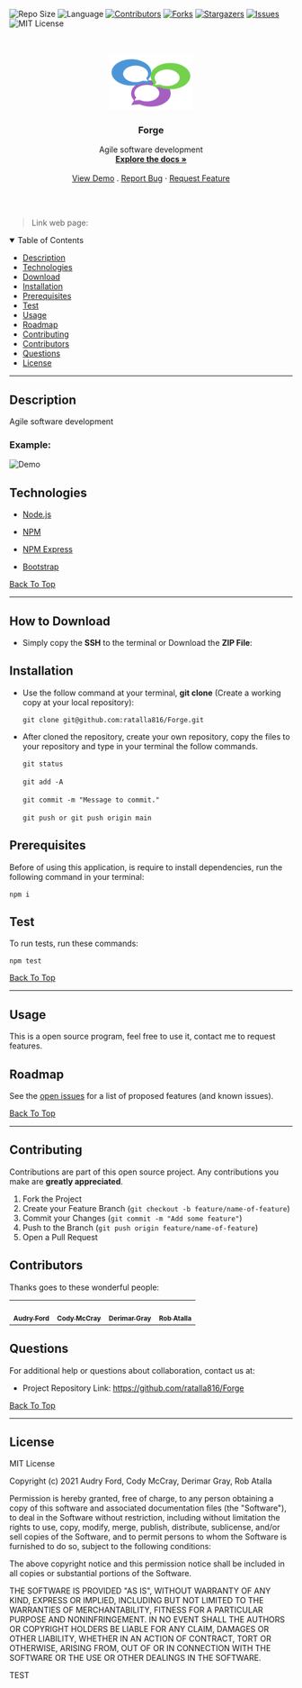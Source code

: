 
![Repo Size][repo-size]
![Language][GitHub-language]
[![Contributors][contributors-shield]][contributors-url]
[![Forks][forks-shield]][forks-url]
[![Stargazers][stars-shield]][stars-url]
[![Issues][issues-shield]][issues-url]
![MIT License][license-shield]

<br />
<p align="center">

<img src="./assets/images/logo.png" alt="Logo" width="150" height="100">

<h3 align="center" id="forge">Forge</h3>

<p align="center">
Agile software development
<br />
<a href="#how-to-download"><strong>Explore the docs »</strong></a>
<br />
<br />
<a href="#example">View Demo</a>
.
<a href="https://github.com/ratalla816/Forge/issues">Report Bug</a>
·
<a href="https://github.com/ratalla816/Forge/issues">Request Feature</a>
</p>
</p>
<br />
<br />

> Link web page: 

<details open="open">
<summary>Table of Contents</summary>
<ul>
<li><a href="#description">Description</a></li>
<li><a href="#technologies">Technologies</a></li>
<li><a href="#how-to-download">Download</a></li>
<li><a href="#installation">Installation</a></li>
<li><a href="#prerequisites">Prerequisites</a></li>
<li><a href="#test">Test</a></li>
<li><a href="#usage">Usage</a></li>
<li><a href="#roadmap">Roadmap</a></li>
<li><a href="#contributing">Contributing</a></li>
<li><a href="#contributors">Contributors</a></li>
<li><a href="#questions">Questions</a></li>
<li><a href="#license">License</a></li>
</ul>
</details>


---
  
## Description
  
Agile software development


### Example:
  
  ![Demo](./images/demo.gif)


## Technologies

- <p><a href="https://nodejs.org/">Node.js</a></p>
- <p><a href="https://www.npmjs.com/">NPM</a></p>
- <p><a href="https://www.npmjs.com/package/express">NPM Express</a></p>
- <p><a href="https://getbootstrap.com/">Bootstrap</a></p>

[Back To Top](#forge)

---

## How to Download

- Simply copy the **SSH** to the terminal or Download the **ZIP File**:

## Installation

- Use the follow command at your terminal, **git clone** (Create a working copy at your local repository):

  ```
  git clone git@github.com:ratalla816/Forge.git
  ```

- After cloned the repository, create your own repository, copy the files to your repository and type in your terminal the follow commands. 

  ```
  git status

  git add -A

  git commit -m "Message to commit."

  git push or git push origin main
  ```

## Prerequisites

Before of using this application, is require to install dependencies, run the following command in your terminal:

  ```
  npm i
  ```

## Test

To run tests, run these commands:

  ```
  npm test
  ```

[Back To Top](#forge)

---


  ## Usage

  This is a open source program, feel free to use it, contact me to request features.
    

<!-- ROADMAP -->
## Roadmap

See the [open issues](https://github.com/ratalla816/Forge/issues) for a list of proposed features (and known issues).

[Back To Top](#forge)

---

<!-- CONTRIBUTORS -->
## Contributing

Contributions are part of this open source project. Any contributions you make are **greatly appreciated**.

1. Fork the Project
2. Create your Feature Branch (`git checkout -b feature/name-of-feature`)
3. Commit your Changes (`git commit -m "Add some feature"`)
4. Push to the Branch (`git push origin feature/name-of-feature`)
5. Open a Pull Request

## Contributors

Thanks goes to these wonderful people:

<!-- CONTRIBUTORS-LIST:START - Do not remove or modify this section -->
<table>
  <tr>
    <td align="center"><a href="https://github.com/audryf"><img src="" width="100px;" alt=""/><br /><sub><b>Audry Ford</b></sub></a><br /></td>
    <td align="center"><a href="https://github.com/"><img src="" width="100px;" alt=""/><br /><sub><b>Cody McCray</b></sub></a><br /></td>
    <td align="center"><a href="https://github.com/Derimarg"><img src="" width="100px;" alt=""/><br /><sub><b>Derimar Gray</b></sub></a><br /></td>
    <td align="center"><a href="https://github.com/ratalla816"><img src="https://avatars.githubusercontent.com" width="100px;" alt=""/><br /><sub><b>Rob Atalla</b></sub></a><br /></td>
  </tr>
</table>

<!-- CONTRIBUTORS-LIST:END -->

## Questions

For additional help or questions about collaboration, contact us at: 
- Project Repository Link: https://github.com/ratalla816/Forge

[Back To Top](#forge)

---


## License

MIT License

Copyright (c) 2021 Audry Ford, Cody McCray, Derimar Gray, Rob Atalla

Permission is hereby granted, free of charge, to any person obtaining a copy
of this software and associated documentation files (the "Software"), to deal
in the Software without restriction, including without limitation the rights
to use, copy, modify, merge, publish, distribute, sublicense, and/or sell
copies of the Software, and to permit persons to whom the Software is
furnished to do so, subject to the following conditions:

The above copyright notice and this permission notice shall be included in all
copies or substantial portions of the Software.

THE SOFTWARE IS PROVIDED "AS IS", WITHOUT WARRANTY OF ANY KIND, EXPRESS OR
IMPLIED, INCLUDING BUT NOT LIMITED TO THE WARRANTIES OF MERCHANTABILITY,
FITNESS FOR A PARTICULAR PURPOSE AND NONINFRINGEMENT. IN NO EVENT SHALL THE
AUTHORS OR COPYRIGHT HOLDERS BE LIABLE FOR ANY CLAIM, DAMAGES OR OTHER
LIABILITY, WHETHER IN AN ACTION OF CONTRACT, TORT OR OTHERWISE, ARISING FROM,
OUT OF OR IN CONNECTION WITH THE SOFTWARE OR THE USE OR OTHER DEALINGS IN THE
SOFTWARE.
  

[repo-size]: https://img.shields.io/github/repo-size/ratalla816/Forge?style=for-the-badge
[GitHub-language]: https://img.shields.io/github/languages/top/ratalla816/Forge?color=yellow&style=for-the-badge
[contributors-shield]: https://img.shields.io/github/contributors/ratalla816/Forge.svg?style=for-the-badge
[contributors-url]: https://github.com/ratalla816/Forge/graphs/contributors
[forks-shield]: https://img.shields.io/github/forks/ratalla816/Forge.svg?color=9cf&style=for-the-badge
[forks-url]: https://github.com/ratalla816/Forge/network/members
[stars-shield]: https://img.shields.io/github/stars/ratalla816/Forge.svg?color=blueviolet&style=for-the-badge
[stars-url]: https://github.com/ratalla816/Forge/stargazers
[issues-shield]: https://img.shields.io/github/issues/ratalla816/Forge.svg?style=for-the-badge
[issues-url]: https://github.com/ratalla816/Forge/issues
[license-shield]: https://img.shields.io/static/v1?label=license&message=MIT&color=yellowgreen.svg&style=for-the-badge
  


  TEST